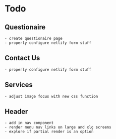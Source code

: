 # Todo

## Questionaire
    - create questionaire page
    - properly configure netlify form stuff

## Contact Us
    - properly configure netlify form stuff

## Services
    - adjust image focus with new css function

## Header
    - add in nav component
    - render menu nav links on large and xlg screens
    - explore if partial render is an option